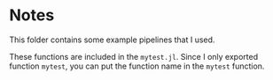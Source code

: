 <!--# SPDX-License-Identifier: MIT-->

# Notes
This folder contains some example pipelines that I used.

These functions are included in the `mytest.jl`.
Since I only exported function `mytest`, you can put the function name in the `mytest` function.
